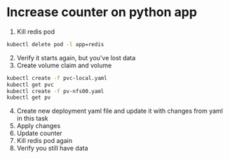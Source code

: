 # Increase counter on python app

1. Kill redis pod

```sh
kubectl delete pod -l app=redis 
```

2. Verify it starts again, but you've lost data
3. Create volume claim and volume

```sh
kubectl create -f pvc-local.yaml
kubectl get pvc
kubectl create -f pv-nfs00.yaml
kubectl get pv
```

4. Create new deployment yaml file and update it with changes from yaml in this task
5. Apply changes 
6. Update counter
7. Kill redis pod again
8. Verify you still have data
